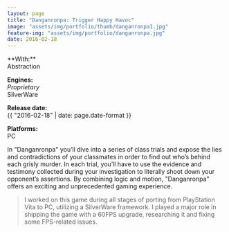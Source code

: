 ```yaml
---
layout: page
title: "Danganronpa: Trigger Happy Havoc"
image: "assets/img/portfolio/thumb/danganronpa1.jpg"
feature-img: "assets/img/portfolio/danganronpa.jpg"
date: 2016-02-18
---
```

<div class="portfolio-page-right" markdown="1">
**With:**<br>Abstraction

**Engines:**<br>*Proprietary*<br>SilverWare

**Release date:**<br>{{ "2016-02-18" | date: page.date-format }}

**Platforms:**<br>PC
</div>
<div class="portfolio-page-left" markdown="1">
In "Danganronpa" you’ll dive into a series of class trials and expose the lies and contradictions of your classmates in order to find out who’s behind each grisly murder.
In each trial, you’ll have to use the evidence and testimony collected during your investigation to literally shoot down your opponent’s assertions.
By combining logic and motion, "Danganronpa" offers an exciting and unprecedented gaming experience.

> I worked on this game during all stages of porting from PlayStation Vita to PC, utilizing a SilverWare framework.
> I played a major role in shipping the game with a 60FPS upgrade, researching it and fixing some FPS-related issues.
</div>